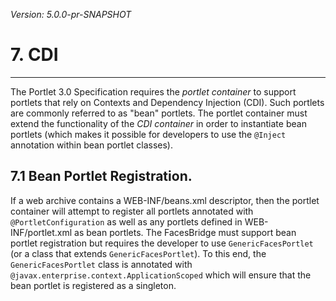 _Version: 5.0.0-pr-SNAPSHOT_

# 7. CDI

* * *

The Portlet 3.0 Specification requires the *portlet container* to support portlets that rely on Contexts and Dependency
Injection (CDI). Such portlets are commonly referred to as "bean" portlets. The portlet container must extend the
functionality of the *CDI container* in order to instantiate bean portlets (which makes it possible for developers to
use the `@Inject` annotation within bean portlet classes).

## <a name="7.1"></a>7.1 Bean Portlet Registration.

If a web archive contains a WEB-INF/beans.xml descriptor, then the portlet container will attempt to register all
portlets annotated with `@PortletConfiguration` as well as any portlets defined in WEB-INF/portlet.xml as bean portlets.
The FacesBridge must support bean portlet registration but requires the developer to use `GenericFacesPortlet` (or a
class that extends `GenericFacesPortlet`). To this end, the `GenericFacesPortlet` class is annotated with
`@javax.enterprise.context.ApplicationScoped` which will ensure that the bean portlet is registered as a singleton.
